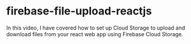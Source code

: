 # firebase-file-upload-reactjs
In this video, I have covered how to set up Cloud Storage to upload and download files from your react web app  using Firebase Cloud Storage.
